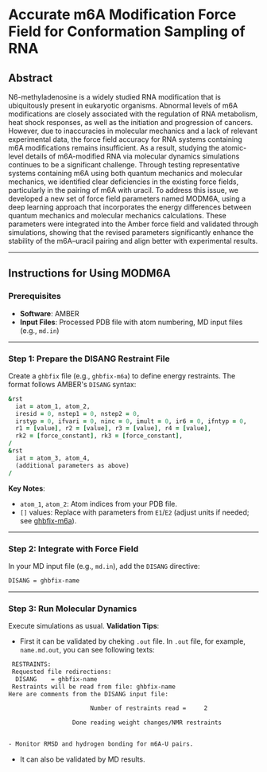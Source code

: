 # Accurate m6A Modification Force Field for Conformation Sampling of RNA

## Abstract  
N6-methyladenosine is a widely studied RNA modification that is ubiquitously present in eukaryotic organisms. Abnormal levels of m6A modifications are closely associated with the regulation of RNA metabolism, heat shock responses, as well as the initiation and progression of cancers. However, due to inaccuracies in molecular mechanics and a lack of relevant experimental data, the force field accuracy for RNA systems containing m6A modifications remains insufficient. As a result, studying the atomic-level details of m6A-modified RNA via molecular dynamics simulations continues to be a significant challenge. Through testing representative systems containing m6A using both quantum mechanics and molecular mechanics, we identified clear deficiencies in the existing force fields, particularly in the pairing of m6A with uracil. To address this issue, we developed a new set of force field parameters named MODM6A, using a deep learning approach that incorporates the energy differences between quantum mechanics and molecular mechanics calculations. These parameters were integrated into the Amber force field and validated through simulations, showing that the revised parameters significantly enhance the stability of the m6A–uracil pairing and align better with experimental results.

---

## Instructions for Using MODM6A  

### Prerequisites  
- **Software**: AMBER 
- **Input Files**: Processed PDB file with atom numbering, MD input files (e.g., `md.in`)  

---

### Step 1: Prepare the DISANG Restraint File  
Create a `ghbfix` file (e.g., `ghbfix-m6a`) to define energy restraints. The format follows AMBER's `DISANG` syntax:  

```fortran
&rst  
  iat = atom_1, atom_2,  
  iresid = 0, nstep1 = 0, nstep2 = 0,  
  irstyp = 0, ifvari = 0, ninc = 0, imult = 0, ir6 = 0, ifntyp = 0,  
  r1 = [value], r2 = [value], r3 = [value], r4 = [value],  
  rk2 = [force_constant], rk3 = [force_constant],  
/  
&rst  
  iat = atom_3, atom_4,  
  (additional parameters as above)  
/  
```  
**Key Notes**:  
- `atom_1`, `atom_2`: Atom indices from your PDB file.  
- `[]` values: Replace with parameters from `E1`/`E2` (adjust units if needed; see [ghbfix-m6a](https://github.com/Barakhsaana/MODM6A/blob/main/ghbfix-m6a)).  

---

### Step 2: Integrate with Force Field  
In your MD input file (e.g., `md.in`), add the `DISANG` directive:  
```bash
DISANG = ghbfix-name 
```  

---

### Step 3: Run Molecular Dynamics  
Execute simulations as usual. 
**Validation Tips**:  
- First it can be validated by cheking `.out` file.
In `.out` file, for example, `name.md.out`, you can see following texts:
```bash
 RESTRAINTS:
 Requested file redirections:
  DISANG    = ghbfix-name
 Restraints will be read from file: ghbfix-name
Here are comments from the DISANG input file:

                       Number of restraints read =     2

                  Done reading weight changes/NMR restraints


- Monitor RMSD and hydrogen bonding for m6A-U pairs.  
```
- It can also be validated by MD results. 


